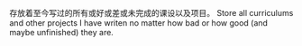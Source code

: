 存放着至今写过的所有或好或差或未完成的课设以及项目。
Store all curriculums and other projects I have writen no matter how bad or how good (and maybe unfinished) they are.
